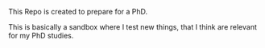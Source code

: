 This Repo is created to prepare for a PhD.

This is basically a sandbox where I test new things, that I think are relevant for my PhD studies.